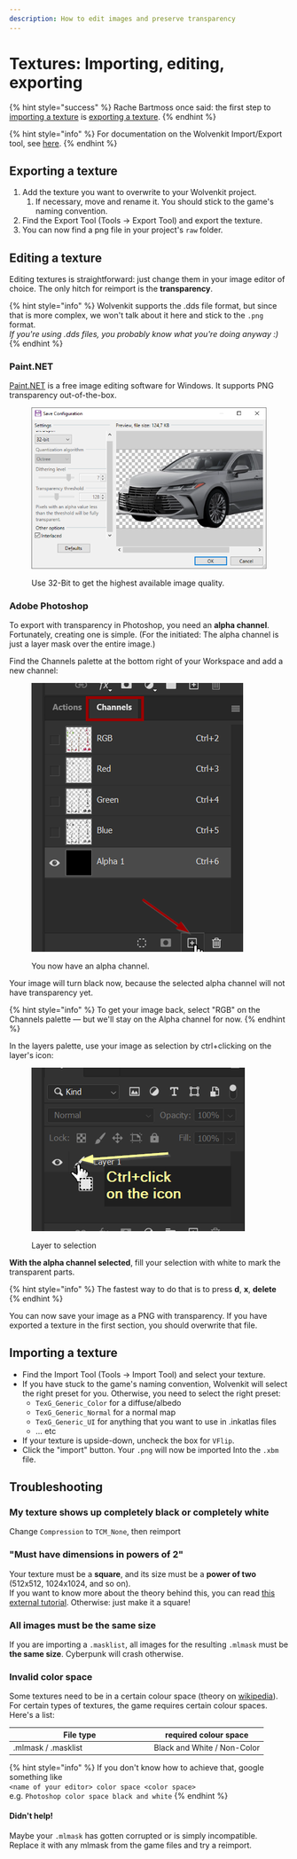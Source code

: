 ```yaml
---
description: How to edit images and preserve transparency
---
```


# Textures: Importing, editing, exporting

{% hint style="success" %}
Rache Bartmoss once said: the first step to [importing a texture](images-importing-editing-exporting.md#importing-a-texture) is [exporting a texture](images-importing-editing-exporting.md#exporting-a-texture).
{% endhint %}

{% hint style="info" %}
For documentation on the Wolvenkit Import/Export tool, see [here](https://wiki.redmodding.org/wolvenkit/wolvenkit-app/usage/import-export).
{% endhint %}

## Exporting a texture

1. Add the texture you want to overwrite to your Wolvenkit project.
   1. If necessary, move and rename it. You should stick to the game's naming convention.
2. Find the Export Tool (Tools -> Export Tool) and export the texture.
3. You can now find a png file in your project's `raw` folder.

## Editing a texture

Editing textures is straightforward: just change them in your image editor of choice. The only hitch for reimport is the **transparency**.

{% hint style="info" %}
Wolvenkit supports the .dds file format, but since that is more complex, we won't talk about it here and stick to the `.png` format. \
_If you're using .dds files, you probably know what you're doing anyway :)_
{% endhint %}

### Paint.NET

[Paint.NET](https://www.getpaint.net/download.html) is a free image editing software for Windows. It supports PNG transparency out-of-the-box.



<figure><img src="../../.gitbook/assets/save_image_paint_dot_net.png" alt=""><figcaption><p>Use 32-Bit to get the highest available image quality.</p></figcaption></figure>

### Adobe Photoshop

To export with transparency in Photoshop, you need an **alpha channel**. Fortunately, creating one is simple. (For the initiated: The alpha channel is just a layer mask over the entire image.)

Find the Channels palette at the bottom right of your Workspace and add a new channel:

<figure><img src="../../.gitbook/assets/textures_create_alpha_channel.png" alt=""><figcaption><p>You now have an alpha channel.</p></figcaption></figure>

Your image will turn black now, because the selected alpha channel will not have transparency yet.

{% hint style="info" %}
To get your image back, select "RGB" on the Channels palette — but we'll stay on the Alpha channel for now.
{% endhint %}

In the layers palette, use your image as selection by ctrl+clicking on the layer's icon:

<figure><img src="../../.gitbook/assets/select_all.png" alt=""><figcaption><p>Layer to selection</p></figcaption></figure>

**With the alpha channel selected**, fill your selection with white to mark the transparent parts.&#x20;

{% hint style="info" %}
The fastest way to do that is to press **d**, **x**, **delete**
{% endhint %}

You can now save your image as a PNG with transparency. If you have exported a texture in the first section, you should overwrite that file.

## Importing a texture

* Find the Import Tool (Tools -> Import Tool) and select your texture.
* If you have stuck to the game's naming convention, Wolvenkit will select the right preset for you. Otherwise, you need to select the right preset:&#x20;
  * `TexG_Generic_Color` for a diffuse/albedo
  * `TexG_Generic_Normal` for a normal map
  * `TexG_Generic_UI` for anything that you want to use in .inkatlas files
  * … etc
* If your texture is upside-down, uncheck the box for `VFlip`.&#x20;
* Click the "import" button. Your `.png` will now be imported Into the `.xbm` file.

## Troubleshooting

### My texture shows up completely black or completely white

Change `Compression` to `TCM_None`, then reimport



### "Must have dimensions in powers of 2"

Your texture must be a **square**, and its size must be a **power of two** (512x512, 1024x1024, and so on). \
If you want to know more about the theory behind this, you can read [this external tutorial](https://www.katsbits.com/site/make-better-textures-correct-size-and-power-of-two/). Otherwise: just make it a square!

### All images must be the same size

If you are importing a `.masklist`, all images for the resulting `.mlmask` must be **the same size**. Cyberpunk will crash otherwise.

### Invalid color space

Some textures need to be in a certain colour space (theory on [wikipedia](https://en.wikipedia.org/wiki/Color\_space)). For certain types of textures, the game requires certain colour spaces. Here's a list:&#x20;

<table><thead><tr><th width="240">File type</th><th>required colour space</th></tr></thead><tbody><tr><td>.mlmask / .masklist</td><td>Black and White / Non-Color</td></tr></tbody></table>

{% hint style="info" %}
If you don't know how to achieve that, google something like \
`<name of your editor> color space <color space>`\
e.g. `Photoshop color space black and white`
{% endhint %}

#### Didn't help!

Maybe your `.mlmask` has gotten corrupted or is simply incompatible. Replace it with any mlmask from the game files and try a reimport.

